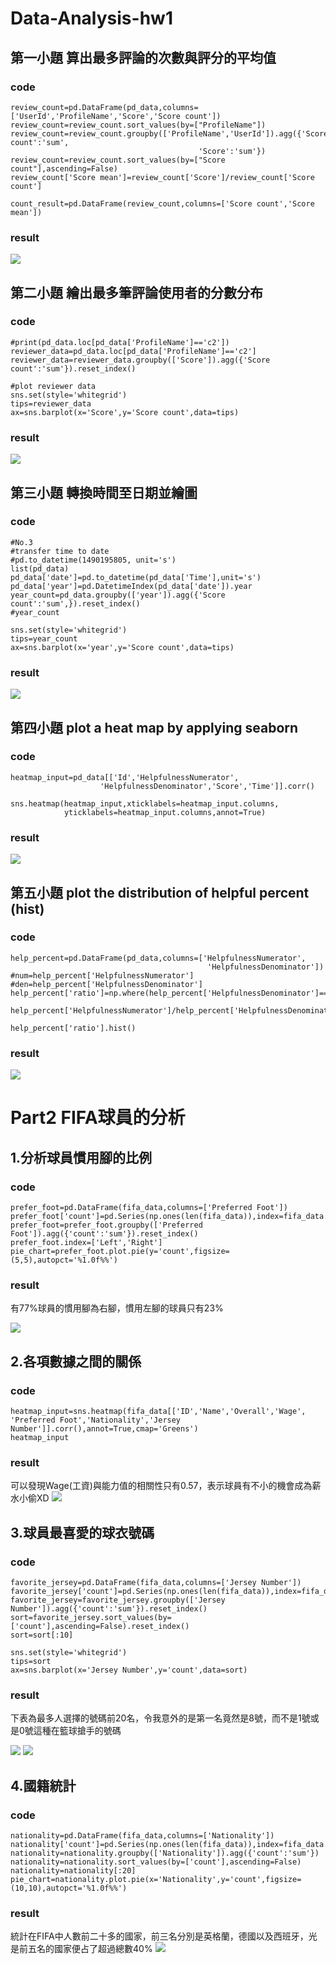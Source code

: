 # Data-Analysis-hw1
## 第一小題 算出最多評論的次數與評分的平均值
### code
```
review_count=pd.DataFrame(pd_data,columns=['UserId','ProfileName','Score','Score count'])
review_count=review_count.sort_values(by=["ProfileName"])
review_count=review_count.groupby(['ProfileName','UserId']).agg({'Score count':'sum',
                                          'Score':'sum'})
review_count=review_count.sort_values(by=["Score count"],ascending=False)
review_count['Score mean']=review_count['Score']/review_count['Score count']

count_result=pd.DataFrame(review_count,columns=['Score count','Score mean'])
```
### result
![](https://i.imgur.com/tbKMeqI.png)

## 第二小題 繪出最多筆評論使用者的分數分布
### code
```
#print(pd_data.loc[pd_data['ProfileName']=='c2'])
reviewer_data=pd_data.loc[pd_data['ProfileName']=='c2']
reviewer_data=reviewer_data.groupby(['Score']).agg({'Score count':'sum'}).reset_index()

#plot reviewer data
sns.set(style='whitegrid')
tips=reviewer_data
ax=sns.barplot(x='Score',y='Score count',data=tips)
```
### result
![](https://i.imgur.com/YlmKEhL.png)

## 第三小題 轉換時間至日期並繪圖
### code
```
#No.3
#transfer time to date
#pd.to_datetime(1490195805, unit='s')
list(pd_data)
pd_data['date']=pd.to_datetime(pd_data['Time'],unit='s')
pd_data['year']=pd.DatetimeIndex(pd_data['date']).year
year_count=pd_data.groupby(['year']).agg({'Score count':'sum',}).reset_index()
#year_count

sns.set(style='whitegrid')
tips=year_count
ax=sns.barplot(x='year',y='Score count',data=tips)
```
### result
![](https://i.imgur.com/8IgZhF9.png)

## 第四小題 plot a heat map by applying seaborn
### code
```
heatmap_input=pd_data[['Id','HelpfulnessNumerator',
                    'HelpfulnessDenominator','Score','Time']].corr()

sns.heatmap(heatmap_input,xticklabels=heatmap_input.columns,
            yticklabels=heatmap_input.columns,annot=True)
```
### result 
![](https://i.imgur.com/1nwGFZP.png)

## 第五小題 plot the distribution of helpful percent (hist)
### code
```
help_percent=pd.DataFrame(pd_data,columns=['HelpfulnessNumerator',
                                            'HelpfulnessDenominator'])
#num=help_percent['HelpfulnessNumerator']
#den=help_percent['HelpfulnessDenominator']
help_percent['ratio']=np.where(help_percent['HelpfulnessDenominator']==0,-1,
                            help_percent['HelpfulnessNumerator']/help_percent['HelpfulnessDenominator'])

help_percent['ratio'].hist()
```
### result
![](https://i.imgur.com/nZeEcZI.png)

# Part2 FIFA球員的分析
## 1.分析球員慣用腳的比例
### code
```
prefer_foot=pd.DataFrame(fifa_data,columns=['Preferred Foot'])
prefer_foot['count']=pd.Series(np.ones(len(fifa_data)),index=fifa_data.index)
prefer_foot=prefer_foot.groupby(['Preferred Foot']).agg({'count':'sum'}).reset_index()
prefer_foot.index=['Left','Right']
pie_chart=prefer_foot.plot.pie(y='count',figsize=(5,5),autopct='%1.0f%%')
```
### result
有77%球員的慣用腳為右腳，慣用左腳的球員只有23%

![](https://i.imgur.com/9imAyIE.png)

## 2.各項數據之間的關係
### code
```
heatmap_input=sns.heatmap(fifa_data[['ID','Name','Overall','Wage',
'Preferred Foot','Nationality','Jersey Number']].corr(),annot=True,cmap='Greens')
heatmap_input
```
### result
可以發現Wage(工資)與能力值的相關性只有0.57，表示球員有不小的機會成為薪水小偷XD
![](https://i.imgur.com/P9trVTD.png)

## 3.球員最喜愛的球衣號碼
### code
```
favorite_jersey=pd.DataFrame(fifa_data,columns=['Jersey Number'])
favorite_jersey['count']=pd.Series(np.ones(len(fifa_data)),index=fifa_data.index)
favorite_jersey=favorite_jersey.groupby(['Jersey Number']).agg({'count':'sum'}).reset_index()
sort=favorite_jersey.sort_values(by=['count'],ascending=False).reset_index()
sort=sort[:10]

sns.set(style='whitegrid')
tips=sort
ax=sns.barplot(x='Jersey Number',y='count',data=sort)
```
### result
下表為最多人選擇的號碼前20名，令我意外的是第一名竟然是8號，而不是1號或是0號這種在籃球搶手的號碼

![](https://i.imgur.com/Pcqx4Tk.png)
![](https://i.imgur.com/8cLenVF.png)

## 4.國籍統計
### code
```
nationality=pd.DataFrame(fifa_data,columns=['Nationality'])
nationality['count']=pd.Series(np.ones(len(fifa_data)),index=fifa_data.index)
nationality=nationality.groupby(['Nationality']).agg({'count':'sum'})
nationality=nationality.sort_values(by=['count'],ascending=False)
nationality=nationality[:20]
pie_chart=nationality.plot.pie(x='Nationality',y='count',figsize=(10,10),autopct='%1.0f%%')
```
### result
統計在FIFA中人數前二十多的國家，前三名分別是英格蘭，德國以及西班牙，光是前五名的國家便占了超過總數40%
![](https://i.imgur.com/KF9Gdot.png)



